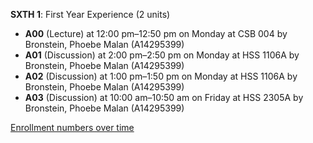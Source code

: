 **SXTH 1**: First Year Experience (2 units)

- **A00** (Lecture) at 12:00 pm–12:50 pm on Monday at CSB 004 by Bronstein, Phoebe Malan (A14295399)
- **A01** (Discussion) at 2:00 pm–2:50 pm on Monday at HSS 1106A by Bronstein, Phoebe Malan (A14295399)
- **A02** (Discussion) at 1:00 pm–1:50 pm on Monday at HSS 1106A by Bronstein, Phoebe Malan (A14295399)
- **A03** (Discussion) at 10:00 am–10:50 am on Friday at HSS 2305A by Bronstein, Phoebe Malan (A14295399)

[Enrollment numbers over time](./SXTH1.tsv)

